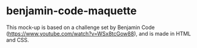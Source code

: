 # benjamin-code-maquette
This mock-up is based on a challenge set by Benjamin Code (https://www.youtube.com/watch?v=WSx8tcGow88), and is made in HTML and CSS.
